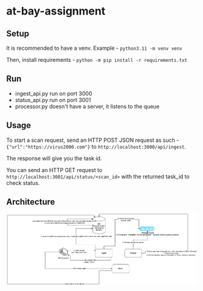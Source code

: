 # at-bay-assignment

## Setup
It is recommended to have a venv. Example -
`python3.11 -m venv venv`

Then, install requirements -
`python -m pip install -r requirements.txt`

## Run
- ingest_api.py run on port 3000 
- status_api.py run on port 3001
- processor.py doesn't have a server, it listens to the queue

## Usage
To start a scan request, send an HTTP POST JSON request as such -
`{"url":"https://virus2000.com"}`
to `http://localhost:3000/api/ingest`.

The response will give you the task id.

You can send an HTTP GET request to `http://localhost:3001/api/status/<scan_id>` with the returned task_id to check status.

## Architecture
![diagram](https://raw.githubusercontent.com/NoySartori/at-bay-assignment/main/architecture.drawio.png)
